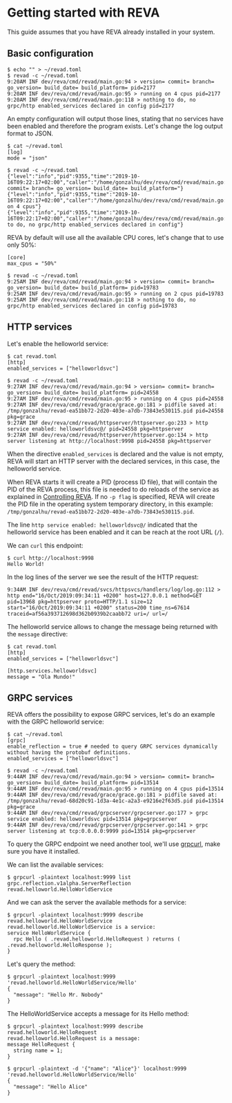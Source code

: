 # Getting started with REVA

This guide assumes that you have REVA already installed in your system.

## Basic configuration

```
$ echo "" > ~/revad.toml
$ revad -c ~/revad.toml 
9:20AM INF dev/reva/cmd/revad/main.go:94 > version= commit= branch= go_version= build_date= build_platform= pid=2177
9:20AM INF dev/reva/cmd/revad/main.go:95 > running on 4 cpus pid=2177
9:20AM INF dev/reva/cmd/revad/main.go:118 > nothing to do, no grpc/http enabled_services declared in config pid=2177
```

An empty configuration will output those lines, stating that no services have been enabled and therefore the program exists.
Let's change the log output format to JSON.

```
$ cat ~/revad.toml
[log]
mode = "json"
```

```
$ revad -c ~/revad.toml 
{"level":"info","pid":9355,"time":"2019-10-16T09:22:17+02:00","caller":"/home/gonzalhu/dev/reva/cmd/revad/main.go:94","message":"version= commit= branch= go_version= build_date= build_platform="}
{"level":"info","pid":9355,"time":"2019-10-16T09:22:17+02:00","caller":"/home/gonzalhu/dev/reva/cmd/revad/main.go:95","message":"running on 4 cpus"}
{"level":"info","pid":9355,"time":"2019-10-16T09:22:17+02:00","caller":"/home/gonzalhu/dev/reva/cmd/revad/main.go:118","message":"nothing to do, no grpc/http enabled_services declared in config"}
```

REVA by default will use all the available CPU cores, let's change that to use only 50%:

```
[core]
max_cpus = "50%"
```

```
$ revad -c ~/revad.toml 
9:25AM INF dev/reva/cmd/revad/main.go:94 > version= commit= branch= go_version= build_date= build_platform= pid=19783
9:25AM INF dev/reva/cmd/revad/main.go:95 > running on 2 cpus pid=19783
9:25AM INF dev/reva/cmd/revad/main.go:118 > nothing to do, no grpc/http enabled_services declared in config pid=19783

```


## HTTP services

Let's enable the helloworld service:

```
$ cat revad.toml 
[http]
enabled_services = ["helloworldsvc"]
```

```
$ revad -c ~/revad.toml 
9:27AM INF dev/reva/cmd/revad/main.go:94 > version= commit= branch= go_version= build_date= build_platform= pid=24558
9:27AM INF dev/reva/cmd/revad/main.go:95 > running on 4 cpus pid=24558
9:27AM INF dev/reva/cmd/revad/grace/grace.go:181 > pidfile saved at: /tmp/gonzalhu/revad-ea51bb72-2d20-403e-a7db-73843e530115.pid pid=24558 pkg=grace
9:27AM INF dev/reva/cmd/revad/httpserver/httpserver.go:233 > http service enabled: helloworldsvc@/ pid=24558 pkg=httpserver
9:27AM INF dev/reva/cmd/revad/httpserver/httpserver.go:134 > http server listening at http://localhost:9998 pid=24558 pkg=httpserver
```

When the directive `enabled_services` is declared and the value is not empty, REVA will start an HTTP server with the declared services, in this case, the helloworld service. 

When REVA starts it will create a PID (process ID file), that will contain the PID of the REVA process, this file is needed to do reloads of the service as explained in [Controlling REVA](/controlling-reva.md). If no `-p flag` is specified, REVA will create the PID file in the operating system temporary directory, in this example: `/tmp/gonzalhu/revad-ea51bb72-2d20-403e-a7db-73843e530115.pid`.

The line `http service enabled: helloworldsvc@/` indicated that the helloworld service has been enabled and it can be reach at the root URL (`/`).

We can `curl` this endpoint:

```
$ curl http://localhost:9998
Hello World!
```

In the log lines of the server we see the result of the HTTP request:

```
9:34AM INF dev/reva/cmd/revad/svcs/httpsvcs/handlers/log/log.go:112 > http end="16/Oct/2019:09:34:11 +0200" host=127.0.0.1 method=GET pid=13968 pkg=httpserver proto=HTTP/1.1 size=12 start="16/Oct/2019:09:34:11 +0200" status=200 time_ns=67614 traceid=af56a393712698d362b0939b2caabb72 uri=/ url=/
```

The helloworld service allows to change the message being returned with the `message` directive:

```
$ cat revad.toml 
[http]
enabled_services = ["helloworldsvc"]

[http.services.helloworldsvc]
message = "Ola Mundo!"
```

## GRPC services

REVA offers the possibility to expose GRPC services, let's do an example with the GRPC helloworld service:

```
$ cat ~/revad.toml
[grpc]
enable_reflection = true # needed to query GRPC services dynamically without having the protobuf definitions.
enabled_services = ["helloworldsvc"]
```

```
$ revad -c ~/revad.toml 
9:44AM INF dev/reva/cmd/revad/main.go:94 > version= commit= branch= go_version= build_date= build_platform= pid=13514
9:44AM INF dev/reva/cmd/revad/main.go:95 > running on 4 cpus pid=13514
9:44AM INF dev/reva/cmd/revad/grace/grace.go:181 > pidfile saved at: /tmp/gonzalhu/revad-68d20c91-1d3a-4e1c-a2a3-e9216e2f63d5.pid pid=13514 pkg=grace
9:44AM INF dev/reva/cmd/revad/grpcserver/grpcserver.go:177 > grpc service enabled: helloworldsvc pid=13514 pkg=grpcserver
9:44AM INF dev/reva/cmd/revad/grpcserver/grpcserver.go:141 > grpc server listening at tcp:0.0.0.0:9999 pid=13514 pkg=grpcserver
```

To query the GRPC endpoint we need another tool, we'll use [grpcurl](https://github.com/fullstorydev/grpcurl), make sure you have it installed. 

We can list the available services:

```
$ grpcurl -plaintext localhost:9999 list
grpc.reflection.v1alpha.ServerReflection
revad.helloworld.HelloWorldService
```

And we can ask the server the available methods for a service:

```
$ grpcurl -plaintext localhost:9999 describe revad.helloworld.HelloWorldService
revad.helloworld.HelloWorldService is a service:
service HelloWorldService {
  rpc Hello ( .revad.helloworld.HelloRequest ) returns ( .revad.helloworld.HelloResponse );
}
```

Let's query the method:

```
$ grpcurl -plaintext localhost:9999 'revad.helloworld.HelloWorldService/Hello'
{
  "message": "Hello Mr. Nobody"
}

```

The HelloWorldService accepts a message for its Hello method:

```
$ grpcurl -plaintext localhost:9999 describe revad.helloworld.HelloRequest
revad.helloworld.HelloRequest is a message:
message HelloRequest {
  string name = 1;
}
```

```
$ grpcurl -plaintext -d '{"name": "Alice"}' localhost:9999 'revad.helloworld.HelloWorldService/Hello'
{
  "message": "Hello Alice"
}
```
